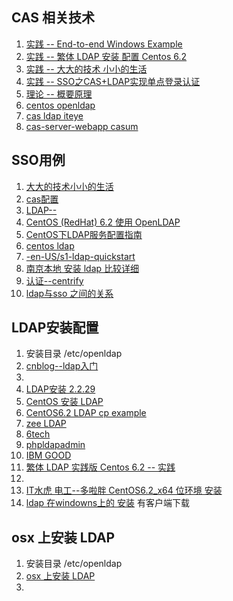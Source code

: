 ## CAS 相关技术
1. [实践 -- End-to-end Windows Example](https://wiki.jasig.org/display/CASUM/End-to-end+Windows+Example)
2. [实践 -- 繁体 LDAP 安装 配置 Centos 6.2 ](http://phorum.study-area.org/index.php?topic=67535.0)
3. [实践 -- 大大的技术 小小的生活       ](http://www.micmiu.com/enterprise-app/sso/sso-cas-sample/)
4. [实践 -- SSO之CAS+LDAP实现单点登录认证](http://www.micmiu.com/enterprise-app/sso/sso-cas-ldap-auth/)
5. [理论 -- 概要原理 ](http://blog.csdn.net/keonchen/article/details/1669913)
6. [centos openldap](http://my.oschina.net/hury/blog/54982)
7. [cas ldap iteye](http://www.iteye.com/blogs/tag/ldap?page=2)
8. [cas-server-webapp casum](https://wiki.jasig.org/display/CASUM/Configuring)


## SSO用例
1. [大大的技术小小的生活](http://www.micmiu.com/enterprise-app/sso/sso-cas-sample/)
2. [cas配置](https://wiki.jasig.org/display/CASUM/End-to-end+Windows+Example) 
3. [LDAP--](http://linux.chinaitlab.com/administer/726439.html)
4. [CentOS (RedHat) 6.2 使用 OpenLDAP](http://www.storageonline.com.cn/rec-posts/the-ldap-authentication-the-red-hat-an-an-enterprise-linux-centos-6-2/)
5. [CentOS下LDAP服务配置指南](http://blog.163.com/jgh2008@126/blog/static/28596246201132892544805/)
6. [centos ldap](http://blog.chinaunix.net/uid-26867092-id-3196669.html)
7. [-en-US/s1-ldap-quickstart](http://www.centos.org/docs/5/html/Deployment_Guide-en-US/s1-ldap-quickstart.html)
8. [南京本地 安装 ldap 比较详细](http://kicklinux.com/tag/ldap/)
9. [认证--centrify](http://www.centrify.com/products/active-directory-sso-web-applications.asp)
10. [ldap与sso 之间的关系](http://stackoverflow.com/questions/7731237/opensso-openam-alternatives/7937512#7937512)


## LDAP安装配置
1. 安装目录 /etc/openldap
2. [cnblog--ldap入门](http://www.cnblogs.com/obpm/archive/2010/08/28/1811065.html)
3. 
4. [LDAP安装 2.2.29](http://www.pfeng.org/archives/564)
5. [CentOS 安装 LDAP](http://blog.chinaunix.net/uid-26867092-id-3196669.html)
6. [CentOS6.2 LDAP cp example](http://blog.163.com/szy8706@yeah/blog/static/6271318520127441817279/)
7. [zee LDAP](http://zee.linxsol.com/system-administration/centos-62-installing-ldap-directory-services-using-cli.html)
8. [6tech](http://www.6tech.org/category/ldap/)
9. [phpldapadmin](http://www.youtube.com/watch?v=DM_UQVVVtoY)
10. [IBM GOOD](http://www.ibm.com/developerworks/cn/linux/l-openldap/)
11. [繁体 LDAP 实践版 Centos 6.2 -- 实践](http://phorum.study-area.org/index.php?topic=67535.0)
12. 
13. [IT水虎 电工--多啦胖 CentOS6.2_x64 位环境 安装](http://iori.tw/ldap%E5%9F%BA%E6%9C%AC%E5%AE%89%E8%A3%9D%E5%8F%8A%E6%95%B4%E5%90%88%E7%99%BB%E5%85%A5%E8%AA%8D%E8%AD%89%E6%A9%9F%E5%88%B6%E7%9A%84%E6%9E%B6%E8%A8%AD-on-centos-6-2_x64/)
14. [ldap 在windowns上的 安装](http://www.micmiu.com/enterprise-app/sso/openldap-windows-config/) 有客户端下载


## osx 上安装 LDAP
1. 安装目录 /etc/openldap
2. [osx 上安装 LDAP](http://www.oschina.net/translate/running-two-openldap-instances-in-same-osx?cmp)
3. 


